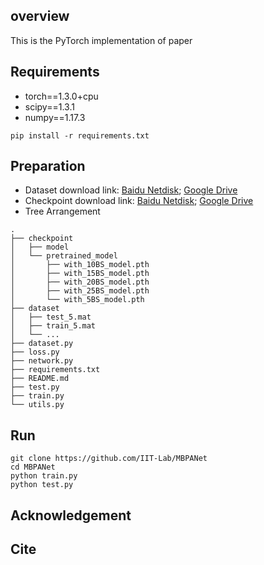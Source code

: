 ## overview
This is the PyTorch implementation of paper 

## Requirements
* torch==1.3.0+cpu
* scipy==1.3.1
* numpy==1.17.3

```pip install -r requirements.txt```


## Preparation
- Dataset download link: [Baidu Netdisk](); [Google Drive]()
- Checkpoint download link: [Baidu Netdisk](); [Google Drive]()
- Tree Arrangement
```
.
├── checkpoint
│   ├── model
│   └── pretrained_model
│       ├── with_10BS_model.pth
│       ├── with_15BS_model.pth
│       ├── with_20BS_model.pth
│       ├── with_25BS_model.pth
│       └── with_5BS_model.pth
├── dataset
│   ├── test_5.mat
│   ├── train_5.mat
│   └── ...
├── dataset.py
├── loss.py
├── network.py
├── requirements.txt
├── README.md
├── test.py
├── train.py
└── utils.py
```
## Run
```
git clone https://github.com/IIT-Lab/MBPANet
cd MBPANet
python train.py
python test.py
```
## Acknowledgement

## Cite

